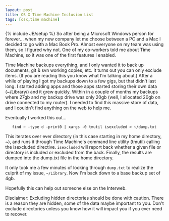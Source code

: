 ```yaml
---
layout: post
title: OS X Time Machine Inclusion List
tags: [osx,time machine]
---
```

{% include JB/setup %}
So after being a Microsoft Windows person for forever... when my new company let me choose between a PC and a Mac I decided to go with a Mac Book Pro. Almost everyone on my team was using them, so I figured why not. One of my co-workers told me about Time Machine, so it was one of the first features I enabled.

Time Machine backups everything, and I only wanted it to back up documents, git & svn working copies, etc. It turns out you can only exclude items. (If you are reading this you know what I'm talking about.) After a while of playing I got my backups down to a few gigs, but that didn't last long. I started adding apps and those apps started storing their own data (~/Library/) and it grew quickly. Within in a couple of months my backups where 27gb and my backup drive was only 20gb (well, I allocated 20gb on drive connected to my router). I needed to find this massive store of data, and I couldn't find anything on the web to help me.

Eventually I worked this out...

```
   find ~ -type d -print0 | xargs -0 tmutil isexcluded > ~/dump.txt
```
This iterates over ever directory (in this case starting in my home directory, ~), and runs it through Time Machine's command line utility (tmutil) calling the isexcluded directive. `isexcluded` will report back whether a given file or directory is included or excluded from the back. Finally, the results are dumped into the dump.txt file in the home directory.


It only took me a few minutes of looking through `dump.txt` to realize the culprit of my issue, `~/Library`. Now I'm back down to a base backup set of 4gb.

Hopefully this can help out someone else on the Interweb.

Disclaimer: Excluding hidden directories should be done with caution. There is a reason they are hidden, some of the data maybe important to you. Don't exclude directories unless you know how it will impact you if you ever need to recover.